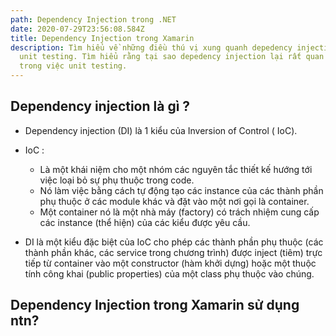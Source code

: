 ```yaml
---
path: Dependency Injection trong .NET
date: 2020-07-29T23:56:08.584Z
title: Dependency Injection trong Xamarin
description: Tìm hiểu về những điều thú vị xung quanh depedency injection và
  unit testing. Tìm hiểu rằng tại sao depedency injection lại rất quan trọng
  trong việc unit testing.
---
```

## Dependency injection là gì ?

* Dependency injection (DI) là 1 kiểu của Inversion of Control ( IoC).
* IoC :

  * Là một khái niệm cho một nhóm các nguyên tắc thiết kế hướng tới việc loại bỏ sự phụ thuộc trong code.
  * Nó làm việc bằng cách tự động tạo các instance của các thành phần phụ thuộc ở các module khác và đặt vào một nơi gọi là container.
  * Một container nó là một nhà máy (factory) có trách nhiệm cung cấp các instance (thể hiện) của các kiểu được yêu cầu.
* DI là một kiểu đặc biệt của IoC cho phép các thành phần phụ thuộc (các thành phần khác, các service trong chương trình) được inject (tiêm) trực tiếp từ container vào một constructor (hàm khởi dựng) hoặc một thuộc tính công khai (public properties) của một class phụ thuộc vào chúng.

## Dependency Injection trong Xamarin sử dụng ntn?